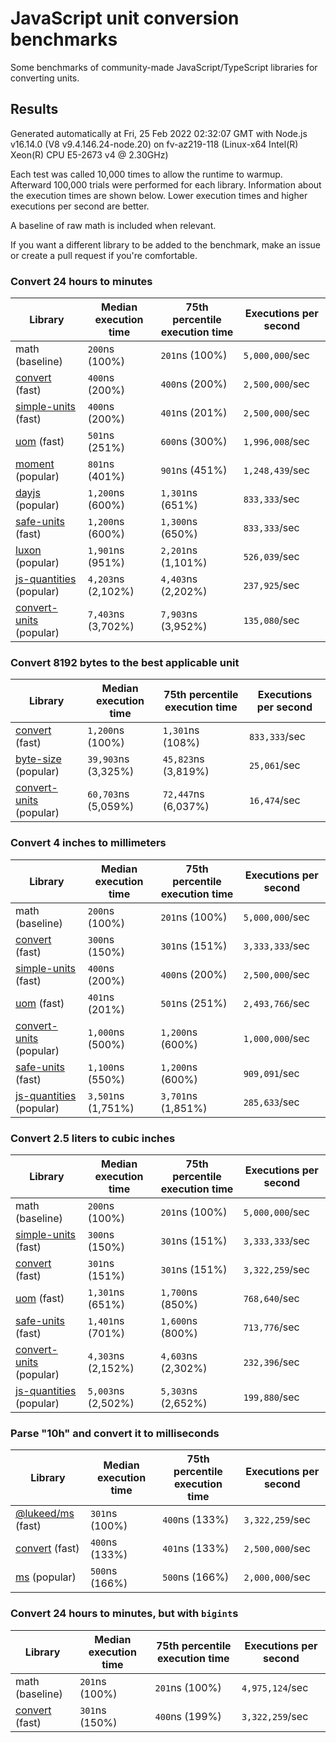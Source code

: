 # JavaScript unit conversion benchmarks

Some benchmarks of community-made JavaScript/TypeScript libraries for converting units.

## Results

<!-- beginblock(results) -->

Generated automatically at Fri, 25 Feb 2022 02:32:07 GMT with Node.js v16.14.0 (V8 v9.4.146.24-node.20) on fv-az219-118 (Linux-x64 Intel(R) Xeon(R) CPU E5-2673 v4 @ 2.30GHz)

Each test was called 10,000 times to allow the runtime to warmup.
Afterward 100,000 trials were performed for each library.
Information about the execution times are shown below.
Lower execution times and higher executions per second are better.

A baseline of raw math is included when relevant.

If you want a different library to be added to the benchmark, make an issue or create a pull request if you're comfortable.

### Convert 24 hours to minutes

| Library                                                            | Median execution time | 75th percentile execution time | Executions per second |
| ------------------------------------------------------------------ | --------------------- | ------------------------------ | --------------------- |
| math (baseline)                                                    | `200`ns (100%)        | `201`ns (100%)                 | `5,000,000`/sec       |
| [convert](https://npmjs.com/package/convert) (fast)                | `400`ns (200%)        | `400`ns (200%)                 | `2,500,000`/sec       |
| [simple-units](https://npmjs.com/package/simple-units) (fast)      | `400`ns (200%)        | `401`ns (201%)                 | `2,500,000`/sec       |
| [uom](https://npmjs.com/package/uom) (fast)                        | `501`ns (251%)        | `600`ns (300%)                 | `1,996,008`/sec       |
| [moment](https://npmjs.com/package/moment) (popular)               | `801`ns (401%)        | `901`ns (451%)                 | `1,248,439`/sec       |
| [dayjs](https://npmjs.com/package/dayjs) (popular)                 | `1,200`ns (600%)      | `1,301`ns (651%)               | `833,333`/sec         |
| [safe-units](https://npmjs.com/package/safe-units) (fast)          | `1,200`ns (600%)      | `1,300`ns (650%)               | `833,333`/sec         |
| [luxon](https://npmjs.com/package/luxon) (popular)                 | `1,901`ns (951%)      | `2,201`ns (1,101%)             | `526,039`/sec         |
| [js-quantities](https://npmjs.com/package/js-quantities) (popular) | `4,203`ns (2,102%)    | `4,403`ns (2,202%)             | `237,925`/sec         |
| [convert-units](https://npmjs.com/package/convert-units) (popular) | `7,403`ns (3,702%)    | `7,903`ns (3,952%)             | `135,080`/sec         |

### Convert 8192 bytes to the best applicable unit

| Library                                                            | Median execution time | 75th percentile execution time | Executions per second |
| ------------------------------------------------------------------ | --------------------- | ------------------------------ | --------------------- |
| [convert](https://npmjs.com/package/convert) (fast)                | `1,200`ns (100%)      | `1,301`ns (108%)               | `833,333`/sec         |
| [byte-size](https://npmjs.com/package/byte-size) (popular)         | `39,903`ns (3,325%)   | `45,823`ns (3,819%)            | `25,061`/sec          |
| [convert-units](https://npmjs.com/package/convert-units) (popular) | `60,703`ns (5,059%)   | `72,447`ns (6,037%)            | `16,474`/sec          |

### Convert 4 inches to millimeters

| Library                                                            | Median execution time | 75th percentile execution time | Executions per second |
| ------------------------------------------------------------------ | --------------------- | ------------------------------ | --------------------- |
| math (baseline)                                                    | `200`ns (100%)        | `201`ns (100%)                 | `5,000,000`/sec       |
| [convert](https://npmjs.com/package/convert) (fast)                | `300`ns (150%)        | `301`ns (151%)                 | `3,333,333`/sec       |
| [simple-units](https://npmjs.com/package/simple-units) (fast)      | `400`ns (200%)        | `400`ns (200%)                 | `2,500,000`/sec       |
| [uom](https://npmjs.com/package/uom) (fast)                        | `401`ns (201%)        | `501`ns (251%)                 | `2,493,766`/sec       |
| [convert-units](https://npmjs.com/package/convert-units) (popular) | `1,000`ns (500%)      | `1,200`ns (600%)               | `1,000,000`/sec       |
| [safe-units](https://npmjs.com/package/safe-units) (fast)          | `1,100`ns (550%)      | `1,200`ns (600%)               | `909,091`/sec         |
| [js-quantities](https://npmjs.com/package/js-quantities) (popular) | `3,501`ns (1,751%)    | `3,701`ns (1,851%)             | `285,633`/sec         |

### Convert 2.5 liters to cubic inches

| Library                                                            | Median execution time | 75th percentile execution time | Executions per second |
| ------------------------------------------------------------------ | --------------------- | ------------------------------ | --------------------- |
| math (baseline)                                                    | `200`ns (100%)        | `201`ns (100%)                 | `5,000,000`/sec       |
| [simple-units](https://npmjs.com/package/simple-units) (fast)      | `300`ns (150%)        | `301`ns (151%)                 | `3,333,333`/sec       |
| [convert](https://npmjs.com/package/convert) (fast)                | `301`ns (151%)        | `301`ns (151%)                 | `3,322,259`/sec       |
| [uom](https://npmjs.com/package/uom) (fast)                        | `1,301`ns (651%)      | `1,700`ns (850%)               | `768,640`/sec         |
| [safe-units](https://npmjs.com/package/safe-units) (fast)          | `1,401`ns (701%)      | `1,600`ns (800%)               | `713,776`/sec         |
| [convert-units](https://npmjs.com/package/convert-units) (popular) | `4,303`ns (2,152%)    | `4,603`ns (2,302%)             | `232,396`/sec         |
| [js-quantities](https://npmjs.com/package/js-quantities) (popular) | `5,003`ns (2,502%)    | `5,303`ns (2,652%)             | `199,880`/sec         |

### Parse "10h" and convert it to milliseconds

| Library                                                   | Median execution time | 75th percentile execution time | Executions per second |
| --------------------------------------------------------- | --------------------- | ------------------------------ | --------------------- |
| [@lukeed/ms](https://npmjs.com/package/@lukeed/ms) (fast) | `301`ns (100%)        | `400`ns (133%)                 | `3,322,259`/sec       |
| [convert](https://npmjs.com/package/convert) (fast)       | `400`ns (133%)        | `401`ns (133%)                 | `2,500,000`/sec       |
| [ms](https://npmjs.com/package/ms) (popular)              | `500`ns (166%)        | `500`ns (166%)                 | `2,000,000`/sec       |

### Convert 24 hours to minutes, but with `bigint`s

| Library                                             | Median execution time | 75th percentile execution time | Executions per second |
| --------------------------------------------------- | --------------------- | ------------------------------ | --------------------- |
| math (baseline)                                     | `201`ns (100%)        | `201`ns (100%)                 | `4,975,124`/sec       |
| [convert](https://npmjs.com/package/convert) (fast) | `301`ns (150%)        | `400`ns (199%)                 | `3,322,259`/sec       |

<!-- endblock(results) -->
